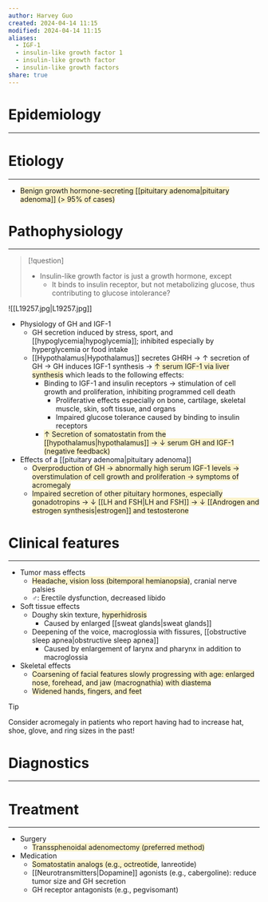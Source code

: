 ```yaml
---
author: Harvey Guo
created: 2024-04-14 11:15
modified: 2024-04-14 11:15
aliases:
  - IGF-1
  - insulin-like growth factor 1
  - insulin-like growth factor
  - insulin-like growth factors
share: true
---
```

# Epidemiology
---


# Etiology
---
- <span style="background:rgba(240, 200, 0, 0.2)">Benign growth hormone-secreting [[pituitary adenoma|pituitary adenoma]] (> 95% of cases)</span>

# Pathophysiology
---
>[!question] 
>- Insulin-like growth factor is just a growth hormone, except
>	- It binds to insulin receptor, but not metabolizing glucose, thus contributing to glucose intolerance?


![[L19257.jpg|L19257.jpg]]
- Physiology of GH and IGF-1 
	- GH secretion induced by stress, sport, and [[hypoglycemia|hypoglycemia]]; inhibited especially by hyperglycemia or food intake
	- [[Hypothalamus|Hypothalamus]] secretes GHRH → ↑ secretion of GH  → GH induces IGF-1 synthesis → <span style="background:rgba(240, 200, 0, 0.2)">↑ serum IGF-1 via liver synthesis</span> which leads to the following effects: 
		- Binding to IGF-1 and insulin receptors → stimulation of cell growth and proliferation, inhibiting programmed cell death
			- Proliferative effects especially on bone, cartilage, skeletal muscle, skin, soft tissue, and organs
			- Impaired glucose tolerance caused by binding to insulin receptors
		- <span style="background:rgba(240, 200, 0, 0.2)">↑ Secretion of somatostatin from the [[hypothalamus|hypothalamus]] → ↓ serum GH and IGF-1 (negative feedback)</span>
- Effects of a [[pituitary adenoma|pituitary adenoma]]
	- <span style="background:rgba(240, 200, 0, 0.2)">Overproduction of GH → abnormally high serum IGF-1 levels → overstimulation of cell growth and proliferation → symptoms of acromegaly</span>
	- <span style="background:rgba(240, 200, 0, 0.2)">Impaired secretion of other pituitary hormones, especially gonadotropins → ↓ [[LH and FSH|LH and FSH]] → ↓ [[Androgen and estrogen synthesis|estrogen]] and testosterone</span>

# Clinical features
---
- Tumor mass effects 
	- <span style="background:rgba(240, 200, 0, 0.2)">Headache, vision loss (bitemporal hemianopsia)</span>, cranial nerve palsies
	- ♂: Erectile dysfunction, decreased libido
- Soft tissue effects
	- Doughy skin texture, <span style="background:rgba(240, 200, 0, 0.2)">hyperhidrosis</span>
		- Caused by enlarged [[sweat glands|sweat glands]]
	- Deepening of the voice, macroglossia with fissures, [[obstructive sleep apnea|obstructive sleep apnea]] 
		- Caused by enlargement of larynx and pharynx in addition to macroglossia
- Skeletal effects
	- <span style="background:rgba(240, 200, 0, 0.2)">Coarsening of facial features slowly progressing with age: enlarged nose, forehead, and jaw (macrognathia) with diastema</span>  
	- <span style="background:rgba(240, 200, 0, 0.2)">Widened hands, fingers, and feet </span>

>[!tip] 
>Consider acromegaly in patients who report having had to increase hat, shoe, glove, and ring sizes in the past!
# Diagnostics
---


# Treatment
---
- Surgery
	- <span style="background:rgba(240, 200, 0, 0.2)">Transsphenoidal adenomectomy (preferred method)</span>
- Medication
	- <span style="background:rgba(240, 200, 0, 0.2)">Somatostatin analogs (e.g., octreotide</span>, lanreotide) 
	- [[Neurotransmitters|Dopamine]] agonists (e.g., cabergoline): reduce tumor size and GH secretion 
	- GH receptor antagonists (e.g., pegvisomant)
